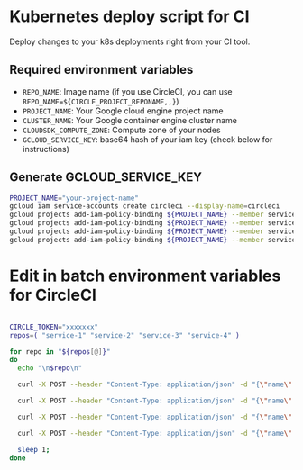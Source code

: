 # Kubernetes deploy script for CI

Deploy changes to your k8s deployments right from your CI tool.

## Required environment variables
- `REPO_NAME`: Image name (if you use CircleCI, you can use `REPO_NAME=${CIRCLE_PROJECT_REPONAME,,}`)
- `PROJECT_NAME`: Your Google cloud engine project name
- `CLUSTER_NAME`: Your Google container engine cluster name
- `CLOUDSDK_COMPUTE_ZONE`: Compute zone of your nodes
- `GCLOUD_SERVICE_KEY`: base64 hash of your iam key (check below for instructions)

## Generate GCLOUD_SERVICE_KEY
```sh
PROJECT_NAME="your-project-name"
gcloud iam service-accounts create circleci --display-name=circleci
gcloud projects add-iam-policy-binding ${PROJECT_NAME} --member serviceAccount:circleci@${PROJECT_NAME}.iam.gserviceaccount.com --role roles/container.admin
gcloud projects add-iam-policy-binding ${PROJECT_NAME} --member serviceAccount:circleci@${PROJECT_NAME}.iam.gserviceaccount.com --role roles/container.clusterAdmin
gcloud projects add-iam-policy-binding ${PROJECT_NAME} --member serviceAccount:circleci@${PROJECT_NAME}.iam.gserviceaccount.com --role roles/container.developer
gcloud projects add-iam-policy-binding ${PROJECT_NAME} --member serviceAccount:circleci@${PROJECT_NAME}.iam.gserviceaccount.com --role roles/storage.admin

```

# Edit in batch environment variables for CircleCI
```sh

CIRCLE_TOKEN="xxxxxxx"
repos=( "service-1" "service-2" "service-3" "service-4" )

for repo in "${repos[@]}"
do
  echo "\n$repo\n"

  curl -X POST --header "Content-Type: application/json" -d "{\"name\":\"GCLOUD_SERVICE_KEY\", \"value\":\"${GCLOUD_SERVICE_KEY}\"}" "https://circleci.com/api/v1.1/project/github/RefurbMe/${repo}/envvar?circle-token=${CIRCLE_TOKEN}"

  curl -X POST --header "Content-Type: application/json" -d "{\"name\":\"PROJECT_NAME\", \"value\":\"${PROJECT_NAME}\"}" "https://circleci.com/api/v1.1/project/github/RefurbMe/${repo}/envvar?circle-token=${CIRCLE_TOKEN}"

  curl -X POST --header "Content-Type: application/json" -d "{\"name\":\"CLOUDSDK_COMPUTE_ZONE\", \"value\":\"${CLOUDSDK_COMPUTE_ZONE}\"}" "https://circleci.com/api/v1.1/project/github/RefurbMe/${repo}/envvar?circle-token=${CIRCLE_TOKEN}"

  curl -X POST --header "Content-Type: application/json" -d "{\"name\":\"CLUSTER_NAME\", \"value\":\"${CLUSTER_NAME}\"}" "https://circleci.com/api/v1.1/project/github/RefurbMe/${repo}/envvar?circle-token=${CIRCLE_TOKEN}"

  sleep 1;
done
```
